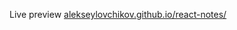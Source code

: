 Live preview [alekseylovchikov.github.io/react-notes/](https://alekseylovchikov.github.io/react-notes/)